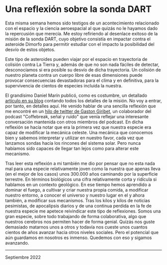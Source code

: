 # Una reflexión sobre la sonda DART


Esta misma semana hemos sido testigos de un acontecimiento relacionado con el
espacio y la ciencia aeroespacial al que quizás no le hayamos dado la
repercusión que merecía. Me estoy refiriendo al desenlace exitoso de la misión
de la sonda DART, cuyo objetivo consistía en impactar contra el asteroide
Dimorfo para permitir estudiar con el impacto la posibilidad del desvío de estos
objetos. 

Este tipo de asteroides pueden viajar por el espacio en trayectoria de colisión
contra La Tierra y, además de que no son nada fáciles de detectar, desconocíamos
si era posible su desvío de dicha trayectoria. Un colisión de nuestro planeta
contra un cuerpo libre de esas dimensiones puede provocar consecuencias
devastadoras para el clima y en definitiva, para la supervivencia de cientos de
especies incluida la nuestra.

El grandísimo Daniel Marín publicó, como es costumbre, un detallado [artículo en
su
blog](https://danielmarin.naukas.com/2022/09/27/la-primera-prueba-de-defensa-planetaria-de-la-historia-dart-choca-contra-el-asteroide-dimorfo/)
contando todos los detalles de la misión. No voy a entrar, por tanto, en
detalles aquí. He venido hablar de una sencilla reflexión que me encontré en un
[hilo de twitter de Gaston
Giribet](https://mobile.twitter.com/GastonGiribet/status/1575591485567045632),
un colaborador del podcast "Coffebreak, señal y ruido" que venía reflejar una
interesante conversación mantenida con otros miembros del podcast. En dicha
reflexión se hacía notar que era la primera vez que nuestra especie era capaz de
modificar la mecánica celeste. Una mecánica que conocemos bien y sabemos
interpretar y utilizar en nuestro favor, cada vez que lanzamos sondas hacía los
rincones del sistema solar. Pero nunca habíamos sido capaces de llegar tan lejos
como para alterar este mecanismo.

Tras leer esta reflexión a mi también me dio por pensar que no esta nada mal
para una especie relativamente joven como la nuestra que apenas lleva (en el
mejor de los casos) unos 300.000 años caminando por la superficie terrestre. En
términos biológicos una cifra relativamente corta y ridícula si hablamos en un
contexto geológico. En ese tiempo hemos aprendido a dominar el fuego, a cultivar
y criar nuestra propia comida, a modificar nuestro entorno, a conocer el
universo y nuestro lugar en el y ahora también, a modificar sus mecanismos. Tras
los kilos y kilos de noticias pesimistas, de apocalipsis diarios y de una
continua perdida en la fe de nuestra especie me apetece reivindicar este tipo de
reflexiones. Somos una gran especie, sobre todo trabajando de forma
colaborativa, algo que nuestros cerebros nos permiten hacer de forma
genial. Quizás nos guste demasiado matarnos unos a otros y todavía nos cueste
unos cuantos cientos de años avanzar hacia otros niveles sociales. Pero el
potencial que aún guardamos en nosotros es inmenso. Quedemos con eso y sigamos
avanzando.



---

Septiembre 2022
